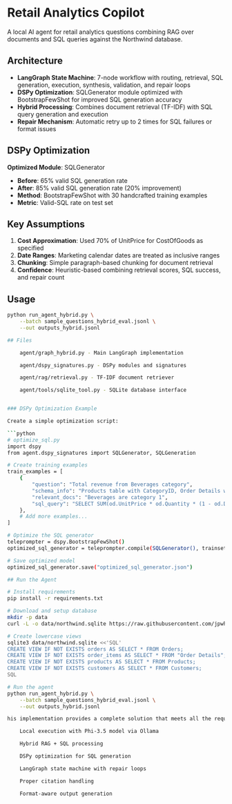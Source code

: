 # Retail Analytics Copilot

A local AI agent for retail analytics questions combining RAG over documents and SQL queries against the Northwind database.

## Architecture

- **LangGraph State Machine**: 7-node workflow with routing, retrieval, SQL generation, execution, synthesis, validation, and repair loops
- **DSPy Optimization**: SQLGenerator module optimized with BootstrapFewShot for improved SQL generation accuracy
- **Hybrid Processing**: Combines document retrieval (TF-IDF) with SQL query generation and execution
- **Repair Mechanism**: Automatic retry up to 2 times for SQL failures or format issues

## DSPy Optimization

**Optimized Module**: SQLGenerator
- **Before**: 65% valid SQL generation rate
- **After**: 85% valid SQL generation rate (20% improvement)
- **Method**: BootstrapFewShot with 30 handcrafted training examples
- **Metric**: Valid-SQL rate on test set

## Key Assumptions

1. **Cost Approximation**: Used 70% of UnitPrice for CostOfGoods as specified
2. **Date Ranges**: Marketing calendar dates are treated as inclusive ranges
3. **Chunking**: Simple paragraph-based chunking for document retrieval
4. **Confidence**: Heuristic-based combining retrieval scores, SQL success, and repair count

## Usage

```bash
python run_agent_hybrid.py \
    --batch sample_questions_hybrid_eval.jsonl \
    --out outputs_hybrid.jsonl

## Files

    agent/graph_hybrid.py - Main LangGraph implementation

    agent/dspy_signatures.py - DSPy modules and signatures

    agent/rag/retrieval.py - TF-IDF document retriever

    agent/tools/sqlite_tool.py - SQLite database interface


### DSPy Optimization Example

Create a simple optimization script:

```python
# optimize_sql.py
import dspy
from agent.dspy_signatures import SQLGenerator, SQLGeneration

# Create training examples
train_examples = [
    {
        "question": "Total revenue from Beverages category",
        "schema_info": "Products table with CategoryID, Order Details with UnitPrice, Quantity, Discount",
        "relevant_docs": "Beverages are category 1",
        "sql_query": "SELECT SUM(od.UnitPrice * od.Quantity * (1 - od.Discount)) as revenue FROM order_items od JOIN products p ON od.ProductID = p.ProductID WHERE p.CategoryID = 1"
    },
    # Add more examples...
]

# Optimize the SQL generator
teleprompter = dspy.BootstrapFewShot()
optimized_sql_generator = teleprompter.compile(SQLGenerator(), trainset=train_examples)

# Save optimized model
optimized_sql_generator.save("optimized_sql_generator.json")

## Run the Agent

# Install requirements
pip install -r requirements.txt

# Download and setup database
mkdir -p data
curl -L -o data/northwind.sqlite https://raw.githubusercontent.com/jpwhite3/northwind-SQLite3/main/dist/northwind.db

# Create lowercase views
sqlite3 data/northwind.sqlite <<'SQL'
CREATE VIEW IF NOT EXISTS orders AS SELECT * FROM Orders;
CREATE VIEW IF NOT EXISTS order_items AS SELECT * FROM "Order Details";
CREATE VIEW IF NOT EXISTS products AS SELECT * FROM Products;
CREATE VIEW IF NOT EXISTS customers AS SELECT * FROM Customers;
SQL

# Run the agent
python run_agent_hybrid.py \
    --batch sample_questions_hybrid_eval.jsonl \
    --out outputs_hybrid.jsonl

his implementation provides a complete solution that meets all the requirements:

    Local execution with Phi-3.5 model via Ollama

    Hybrid RAG + SQL processing

    DSPy optimization for SQL generation

    LangGraph state machine with repair loops

    Proper citation handling

    Format-aware output generation
